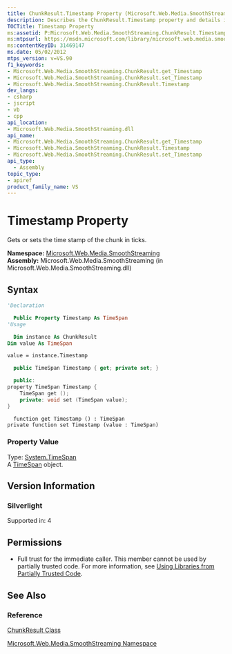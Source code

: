 ```yaml
---
title: ChunkResult.Timestamp Property (Microsoft.Web.Media.SmoothStreaming)
description: Describes the ChunkResult.Timestamp property and details its namespace, assembly, syntax, property value, Silverlight information, and permissions.
TOCTitle: Timestamp Property
ms:assetid: P:Microsoft.Web.Media.SmoothStreaming.ChunkResult.Timestamp
ms:mtpsurl: https://msdn.microsoft.com/library/microsoft.web.media.smoothstreaming.chunkresult.timestamp(v=VS.90)
ms:contentKeyID: 31469147
ms.date: 05/02/2012
mtps_version: v=VS.90
f1_keywords:
- Microsoft.Web.Media.SmoothStreaming.ChunkResult.get_Timestamp
- Microsoft.Web.Media.SmoothStreaming.ChunkResult.set_Timestamp
- Microsoft.Web.Media.SmoothStreaming.ChunkResult.Timestamp
dev_langs:
- csharp
- jscript
- vb
- cpp
api_location:
- Microsoft.Web.Media.SmoothStreaming.dll
api_name:
- Microsoft.Web.Media.SmoothStreaming.ChunkResult.get_Timestamp
- Microsoft.Web.Media.SmoothStreaming.ChunkResult.Timestamp
- Microsoft.Web.Media.SmoothStreaming.ChunkResult.set_Timestamp
api_type:
  - Assembly
topic_type:
- apiref
product_family_name: VS
---
```


# Timestamp Property

Gets or sets the time stamp of the chunk in ticks.

**Namespace:**  [Microsoft.Web.Media.SmoothStreaming](microsoft-web-media-smoothstreaming-namespace_1.md)  
**Assembly:**  Microsoft.Web.Media.SmoothStreaming (in Microsoft.Web.Media.SmoothStreaming.dll)

## Syntax

```vb
'Declaration

  Public Property Timestamp As TimeSpan
'Usage

  Dim instance As ChunkResult
Dim value As TimeSpan

value = instance.Timestamp
```

```csharp
  public TimeSpan Timestamp { get; private set; }
```

```cpp
  public:
property TimeSpan Timestamp {
    TimeSpan get ();
    private: void set (TimeSpan value);
}
```

```jscript
  function get Timestamp () : TimeSpan
private function set Timestamp (value : TimeSpan)
```

### Property Value

Type: [System.TimeSpan](https://msdn.microsoft.com/library/269ew577)  
A [TimeSpan](https://msdn.microsoft.com/library/269ew577) object.  

## Version Information

### Silverlight

Supported in: 4  

## Permissions

  - Full trust for the immediate caller. This member cannot be used by partially trusted code. For more information, see [Using Libraries from Partially Trusted Code](https://msdn.microsoft.com/library/8skskf63).

## See Also

### Reference

[ChunkResult Class](chunkresult-class-microsoft-web-media-smoothstreaming_1.md)

[Microsoft.Web.Media.SmoothStreaming Namespace](microsoft-web-media-smoothstreaming-namespace_1.md)
